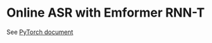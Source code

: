 # Online ASR with Emformer RNN-T

See [PyTorch document](https://docs.pytorch.org/audio/main/tutorials/online_asr_tutorial.html)
